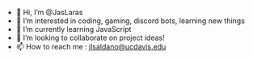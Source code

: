 - 👋 Hi, I’m @JasLaras
- 👀 I’m interested in coding, gaming, discord bots, learning new things 
- 🌱 I’m currently learning JavaScript
- 💞️ I’m looking to collaborate on project ideas!
- 📫 How to reach me : jlsaldano@ucdavis.edu
